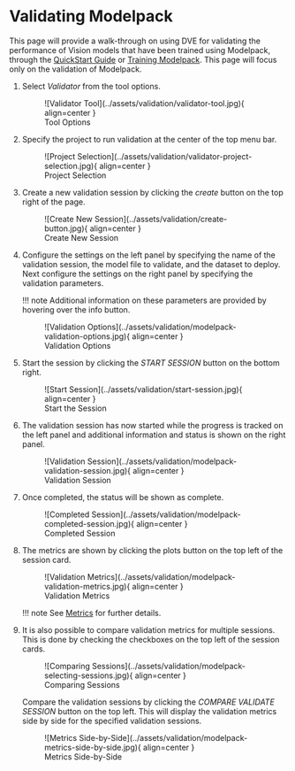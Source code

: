 # Validating Modelpack

This page will provide a walk-through on using DVE for validating the performance of Vision models that have been trained using Modelpack, through the [QuickStart Guide](../../getting_started/index.md) or [Training Modelpack](training.md). This page will focus only on the validation of Modelpack.

1. Select *Validator* from the tool options.

    <figure markdown="span">
    ![Validator Tool](../assets/validation/validator-tool.jpg){ align=center }
    <figcaption>Tool Options</figcaption>
    </figure>

2. Specify the project to run validation at the center of the top menu bar.

    <figure markdown="span">
    ![Project Selection](../assets/validation/validator-project-selection.jpg){ align=center }
    <figcaption>Project Selection</figcaption>
    </figure>

3. Create a new validation session by clicking the *create* button on the top right of the page.

    <figure markdown="span">
    ![Create New Session](../assets/validation/create-button.jpg){ align=center }
    <figcaption>Create New Session</figcaption>
    </figure>

4. Configure the settings on the left panel by specifying the name of the validation session, the model file to validate, and the dataset to deploy. Next configure the settings on the right panel by specifying the validation parameters.

    !!! note
        Additional information on these parameters are provided by hovering over the info button.

    <figure markdown="span">
    ![Validation Options](../assets/validation/modelpack-validation-options.jpg){ align=center }
    <figcaption>Validation Options</figcaption>
    </figure>

5. Start the session by clicking the *START SESSION* button on the bottom right.

    <figure markdown="span">
    ![Start Session](../assets/validation/start-session.jpg){ align=center }
    <figcaption>Start the Session</figcaption>
    </figure>

6. The validation session has now started while the progress is tracked on the left panel and additional information and status is shown on the right panel. 

    <figure markdown="span">
    ![Validation Session](../assets/validation/modelpack-validation-session.jpg){ align=center }
    <figcaption>Validation Session</figcaption>
    </figure>

7. Once completed, the status will be shown as complete.

    <figure markdown="span">
    ![Completed Session](../assets/validation/modelpack-completed-session.jpg){ align=center }
    <figcaption>Completed Session</figcaption>
    </figure>

8. The metrics are shown by clicking the plots button on the top left of the session card. 

    <figure markdown="span">
    ![Validation Metrics](../assets/validation/modelpack-validation-metrics.jpg){ align=center }
    <figcaption>Validation Metrics</figcaption>
    </figure>

    !!! note
        See [Metrics](../metrics.md) for further details.

9. It is also possible to compare validation metrics for multiple sessions. This is done by checking the checkboxes on the top left of the session cards.

    <figure markdown="span">
    ![Comparing Sessions](../assets/validation/modelpack-selecting-sessions.jpg){ align=center }
    <figcaption>Comparing Sessions</figcaption>
    </figure>

    Compare the validation sessions by clicking the *COMPARE VALIDATE SESSION* button on the top left. This will display the validation metrics side by side for the specified validation sessions.

    <figure markdown="span">
    ![Metrics Side-by-Side](../assets/validation/modelpack-metrics-side-by-side.jpg){ align=center }
    <figcaption>Metrics Side-by-Side</figcaption>
    </figure>